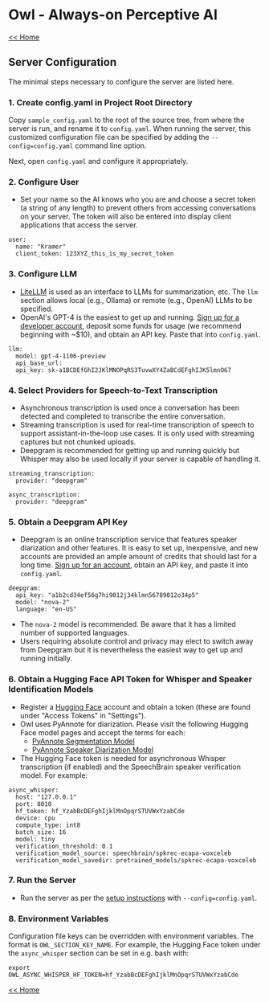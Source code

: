 # Owl - Always-on Perceptive AI

[<< Home](../README.md)

## Server Configuration

The minimal steps necessary to configure the server are listed here.

### 1. Create config.yaml in Project Root Directory

Copy `sample_config.yaml` to the root of the source tree, from where the server is run, and rename
it to `config.yaml`. When running the server, this customized configuration file can be specified by
adding the `--config=config.yaml` command line option.

Next, open `config.yaml` and configure it appropriately.

### 2. Configure User

- Set your name so the AI knows who you are and choose a secret token (a string of any length) to prevent others from accessing conversations on your server. The token will also be entered into display client applications that access the server.

```
user:
  name: "Kramer"
  client_token: 123XYZ_this_is_my_secret_token
```

### 3. Configure LLM

- [LiteLLM](https://litellm.ai/) is used as an interface to LLMs for summarization, etc. The `llm` section allows local (e.g., Ollama) or remote (e.g., OpenAI) LLMs to be specified.
- OpenAI's GPT-4 is the easiest to get up and running. [Sign up for a developer account](https://platform.openai.com/), deposit some funds for usage (we recommend beginning with ~$10), and obtain an API key. Paste that into `config.yaml`.

```
llm:
  model: gpt-4-1106-preview
  api_base_url:
  api_key: sk-a1BCDEfGhI2JKlMNOPqRS3TuvwXY4ZaBCdEFghIJK5lmnO67
```

### 4. Select Providers for Speech-to-Text Transcription

- Asynchronous transcription is used once a conversation has been detected and completed to transcribe the entire conversation.
- Streaming transcription is used for real-time transcription of speech to support assistant-in-the-loop use cases. It is only used with streaming captures but not chunked uploads.
- Deepgram is recommended for getting up and running quickly but Whisper may also be used locally if your server is capable of handling it.

```
streaming_transcription:
  provider: "deepgram"

async_transcription:
  provider: "deepgram"
```

### 5. Obtain a Deepgram API Key

- Deepgram is an online transcription service that features speaker diarization and other features. It is easy to set up, inexpensive, and new accounts are provided an ample amount of credits that should last for a long time. [Sign up for an account](https://deepgram.com/), obtain an API key, and paste it into `config.yaml`.

```
deepgram:
  api_key: "a1b2cd34ef56g7hi9012j34klmn56789012o34p5"
  model: "nova-2"
  language: "en-US"
```

- The `nova-2` model is recommended. Be aware that it has a limited number of supported languages.
- Users requiring absolute control and privacy may elect to switch away from Deepgram but it is nevertheless the easiest way to get up and running initially.

### 6. Obtain a Hugging Face API Token for Whisper and Speaker Identification Models

- Register a [Hugging Face](https://huggingface.co) account and obtain a token (these are found under "Access Tokens" in "Settings"). 
- Owl uses PyAnnote for diarization. Please visit the following Hugging Face model pages and accept the terms for each:
  - [PyAnnote Segmentation Model](https://huggingface.co/pyannote/segmentation)
  - [PyAnnote Speaker Diarization Model](https://huggingface.co/pyannote/speaker-diarization)
- The Hugging Face token is needed for asynchronous Whisper transcription (if enabled) and the SpeechBrain speaker verification model. For example:

```
async_whisper:
  host: "127.0.0.1"
  port: 8010
  hf_token: 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
  device: cpu
  compute_type: int8
  batch_size: 16
  model: tiny
  verification_threshold: 0.1
  verification_model_source: speechbrain/spkrec-ecapa-voxceleb
  verification_model_savedir: pretrained_models/spkrec-ecapa-voxceleb
```

### 7. Run the Server

- Run the server as per the [setup instructions](../README.md#server-setup) with `--config=config.yaml`.

### 8. Environment Variables

Configuration file keys can be overridden with environment variables. The format is `OWL_SECTION_KEY_NAME`. For example, the Hugging Face token under the `async_whisper` section can be set in e.g. bash with: 

```
export OWL_ASYNC_WHISPER_HF_TOKEN=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
```

[<< Home](../README.md)
